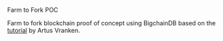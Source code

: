 Farm to Fork POC

Farm to fork blockchain proof of concept using BigchainDB based on the [tutorial](https://medium.com/wearetheledger/bigchaindb-a-hands-on-approach-42e1d3b4e7a) by Artus Vranken.
